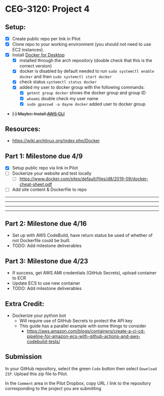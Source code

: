 # CEG-3120: Project 4

## Setup:

- [x] Create public repo per link in Pilot
- [x] Clone repo to your working environment (you should not need to use EC2 instances).
- [x] Install [Docker for Desktop](https://www.docker.com/products/docker-desktop)
  - [x] installed through the arch repository (double check that this is the correct version)
  - [x] docker is disabled by default needed to run `sudo systemctl enable docker` and then `sudo systemctl start docker`
  - [x] check status `systemctl status docker`
  - [x] added my user to docker group with the following commands:
    - [x] `getent group docker` shows the docker group and group ID
    - [x] `whoami` double check my user name
    - [x] `sudo gpasswd -a dayne docker` added user to docker group
- ~~[ ] Maybe: Install [AWS CLI](https://aws.amazon.com/cli/)~~

## Resources:

- https://wiki.archlinux.org/index.php/Docker

## Part 1: Milestone due 4/9

- [x] Setup public repo via link in Pilot
- [ ] Dockerize your website and test locally
  - [ ] https://www.docker.com/sites/default/files/d8/2019-09/docker-cheat-sheet.pdf
- [ ] Add site content & Dockerfile to repo

---

---

---

---

## Part 2: Milestone due 4/16

- Set up with AWS CodeBuild, have return status be used of whether of not Dockerfile could be built.
- TODO: Add milestone deliverables

## Part 3: Milestone due 4/23

- If success, get AWS AMI credentials (GitHub Secrets), upload container to ECR
- Update ECS to use new container
- TODO: Add milestone deliverables

## Extra Credit:

- Dockerize your python bot
  - Will require use of GitHub Secrets to protect the API key
  - This guide has a parallel example with some things to consider
    - https://aws.amazon.com/blogs/containers/create-a-ci-cd-pipeline-for-amazon-ecs-with-github-actions-and-aws-codebuild-tests/

## Submission

In your GitHub repository, select the green `Code` button then select `Download ZIP`. Upload this zip file to Pilot.

In the `Comment` area in the Pilot Dropbox, copy URL / link to the repository corresponding to the project you are submitting
